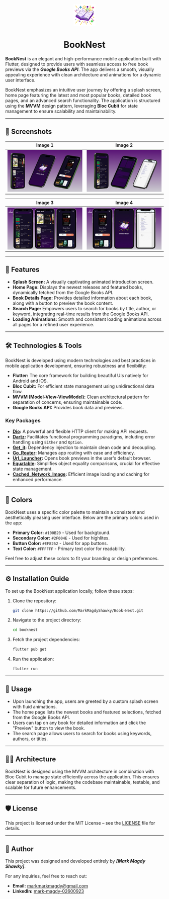 <div align="center">
  <img src="./App_screenshots/magicBook.png" alt="Logo" width="70"/>
  <h1>BookNest</h1>
</div>


**BookNest** is an elegant and high-performance mobile application built with Flutter, designed to provide users with seamless access to free book previews via the ***Google Books API***. The app delivers a smooth, visually appealing experience with clean architecture and animations for a dynamic user interface. 

BookNest emphasizes an intuitive user journey by offering a splash screen, home page featuring the latest and most popular books, detailed book pages, and an advanced search functionality. The application is structured using the **MVVM** design pattern, leveraging **Bloc Cubit** for state management to ensure scalability and maintainability.

---

## 📸 Screenshots

 Image 1 | Image 2 |
|---------|---------|
| ![Image 1](./App_screenshots/30.png) | ![Image 2](./App_screenshots/31.png) |

 Image 3 | Image 4 |
|---------|---------|
| ![Image 3](./App_screenshots/28.png) | ![Image 4](./App_screenshots/29.png) |

---
## 🚀 Features

- **Splash Screen:** A visually captivating animated introduction screen.
- **Home Page:** Displays the newest releases and featured books, dynamically fetched from the Google Books API.
- **Book Details Page:** Provides detailed information about each book, along with a button to preview the book content.
- **Search Page:** Empowers users to search for books by title, author, or keyword, integrating real-time results from the Google Books API.
- **Loading Animations:** Smooth and consistent loading animations across all pages for a refined user experience.

---

## 🛠️ Technologies & Tools

BookNest is developed using modern technologies and best practices in mobile application development, ensuring robustness and flexibility:

- **Flutter:** The core framework for building beautiful UIs natively for Android and iOS.
- **Bloc Cubit:** For efficient state management using unidirectional data flow.
- **MVVM (Model-View-ViewModel):** Clean architectural pattern for separation of concerns, ensuring maintainable code.
- **Google Books API:** Provides book data and previews.

### Key Packages

- **[Dio](https://pub.dev/packages/dio):** A powerful and flexible HTTP client for making API requests.
- **[Dartz](https://pub.dev/packages/dartz):** Facilitates functional programming paradigms, including error handling using `Either` and `Option`.
- **[Get_it](https://pub.dev/packages/get_it):** Dependency injection to maintain clean code and decoupling.
- **[Go_Router](https://pub.dev/packages/go_router):** Manages app routing with ease and efficiency.
- **[Url_Launcher](https://pub.dev/packages/url_launcher):** Opens book previews in the user's default browser.
- **[Equatable](https://pub.dev/packages/equatable):** Simplifies object equality comparisons, crucial for effective state management.
- **[Cached_Network_Image](https://pub.dev/packages/cached_network_image):** Efficient image loading and caching for enhanced performance.
  

---

## 🎨 Colors

BookNest uses a specific color palette to maintain a consistent and aesthetically pleasing user interface. Below are the primary colors used in the app:

- **Primary Color:** `#100B20` - Used for backgtound.
- **Secondary Color:** `#2F004E` - Used for highlites.
- **Button Color:** `#EF8262` - Used for app buttons.
- **Text Color:** `#FFFFFF` - Primary text color for readability.

Feel free to adjust these colors to fit your branding or design preferences.

---

## ⚙️ Installation Guide

To set up the BookNest application locally, follow these steps:

1. Clone the repository:
   ```bash
   git clone https://github.com/MarkMagdyShawky/Book-Nest.git
2. Navigate to the project directory:
   ```bash
   cd booknest
3. Fetch the project dependencies:
   ```bash
   flutter pub get
4. Run the application:
   ```bash
   flutter run

-----

## 📝 Usage
- Upon launching the app, users are greeted by a custom splash screen with fluid animations.
- The home page lists the newest books and featured selections, fetched from the Google Books API.
- Users can tap on any book for detailed information and click the "Preview" button to view the book.
- The search page allows users to search for books using keywords, authors, or titles.

----

## 👨‍💻 Architecture
BookNest is designed using the MVVM architecture in combination with Bloc Cubit to manage state efficiently across the application. This ensures clear separation of logic, making the codebase maintainable, testable, and scalable for future enhancements.

----

## 🛡️ License
This project is licensed under the MIT License – see the [LICENSE](LICENSE) file for details.

----

## 👤 Author

This project was designed and developed entirely by ***[Mark Magdy Shawky]***.

For any inquiries, feel free to reach out:

- **Email:** [markmarkmagdy@gmail.com](mailto:markmarkmagdy@gmail.com)
- **LinkedIn:** [mark-magdy-02600923](https://linkedin.com/in/mark-magdy-02600923)
